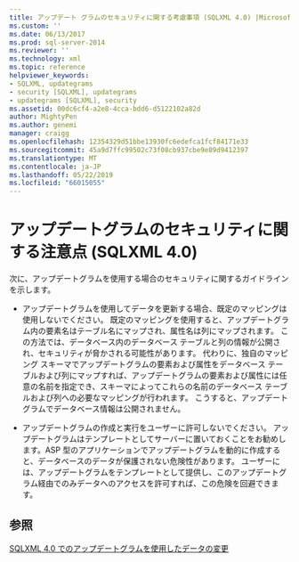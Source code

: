 ```yaml
---
title: アップデート グラムのセキュリティに関する考慮事項 (SQLXML 4.0) |Microsoft Docs
ms.custom: ''
ms.date: 06/13/2017
ms.prod: sql-server-2014
ms.reviewer: ''
ms.technology: xml
ms.topic: reference
helpviewer_keywords:
- SQLXML, updategrams
- security [SQLXML], updategrams
- updategrams [SQLXML], security
ms.assetid: 00dc6cf4-a2e8-4cca-bdd6-d5122102a82d
author: MightyPen
ms.author: genemi
manager: craigg
ms.openlocfilehash: 12354329d51bbe13930fc6edefca1fcf84171e33
ms.sourcegitcommit: 45a9d7ffc99502c73f08cb937cbe9e89d9412397
ms.translationtype: MT
ms.contentlocale: ja-JP
ms.lasthandoff: 05/22/2019
ms.locfileid: "66015055"
---
```

# <a name="updategram-security-considerations-sqlxml-40"></a>アップデートグラムのセキュリティに関する注意点 (SQLXML 4.0)
  次に、アップデートグラムを使用する場合のセキュリティに関するガイドラインを示します。  
  
-   アップデートグラムを使用してデータを更新する場合、既定のマッピングは使用しないでください。 既定のマッピングを使用すると、アップデートグラム内の要素名はテーブル名にマップされ、属性名は列にマップされます。 この方法では、データベース内のデータベース テーブルと列の情報が公開され、セキュリティが脅かされる可能性があります。 代わりに、独自のマッピング スキーマでアップデートグラムの要素および属性をデータベース テーブルおよび列にマップすれば、アップデートグラムの要素および属性には任意の名前を指定でき、スキーマによってこれらの名前のデータベース テーブルおよび列への必要なマッピングが行われます。 こうすると、アップデートグラムでデータベース情報は公開されません。  
  
-   アップデートグラムの作成と実行をユーザーに許可しないでください。 アップデートグラムはテンプレートとしてサーバーに置いておくことをお勧めします。ASP 型のアプリケーションでアップデートグラムを動的に作成すると、データベースのデータが保護されない危険性があります。 ユーザーには、アップデートグラムをテンプレートとして提供し、このアップデートグラム経由でのみデータへのアクセスを許可すれば、この危険を回避できます。  
  
## <a name="see-also"></a>参照  
 [SQLXML 4.0 でのアップデートグラムを使用したデータの変更](../updategrams/using-updategrams-to-modify-data-in-sqlxml-4-0.md)  
  
  

